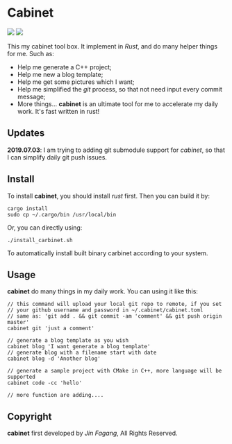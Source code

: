 # Cabinet

![](https://i.loli.net/2018/01/14/5a5b4d6d28d5e.jpeg)
![](https://i.loli.net/2018/01/14/5a5b4ef2a4fb2.jpeg)

This my cabinet tool box. It implement in *Rust*, and do many helper things for me. Such as:

- Help me generate a C++ project;
- Help me new a blog template;
- Help me get some pictures which I want;
- Help me simplified the *git* process, so that not need input every commit message;
- More things...
**cabinet** is an ultimate tool for me to accelerate my daily work. It's fast written in rust!


## Updates

**2019.07.03**: I am trying to adding git submodule support for *cabinet*, so that I can simplify daily git push issues.


## Install

To install **cabinet**, you should install *rust* first. Then you can build it by:
    
```
cargo install
sudo cp ~/.cargo/bin /usr/local/bin
```
Or, you can directly using:

```
./install_carbinet.sh
```
To automatically install built binary carbinet according to your system.


## Usage

**cabinet** do many things in my daily work. You can using it like this:
    
```
// this command will upload your local git repo to remote, if you set
// your github username and password in ~/.cabinet/cabinet.toml
// same as: 'git add . && git commit -am 'comment' && git push origin master'
cabinet git 'just a comment'

// generate a blog template as you wish
cabinet blog 'I want generate a blog template'
// generate blog with a filename start with date
cabinet blog -d 'Another blog'

// generate a sample project with CMake in C++, more language will be supported
cabinet code -cc 'hello'

// more function are adding....
```


## Copyright

**cabinet** first developed by *Jin Fagang*, All Rights Reserved.



